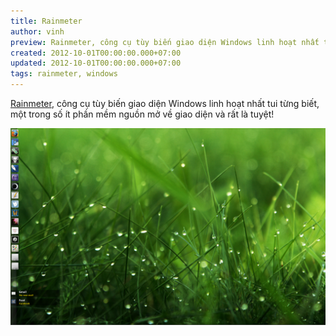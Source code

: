 ```yaml
---
title: Rainmeter
author: vinh
preview: Rainmeter, công cụ tùy biến giao diện Windows linh hoạt nhất tui từng biết
created: 2012-10-01T00:00:00.000+07:00
updated: 2012-10-01T00:00:00.000+07:00
tags: rainmeter, windows
---
```


[Rainmeter](http://rainmeter.net/), công cụ tùy biến giao diện Windows linh hoạt nhất tui từng biết, một trong số ít phần mềm nguồn mở về giao diện và rất là tuyệt!

![Windows 7 with Rainmeter](image/windows7-with-rainmeter.png 'Windows 7 with Rainmeter')
